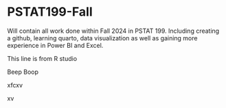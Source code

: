 # PSTAT199-Fall
Will contain all work done within Fall 2024 in PSTAT 199. Including creating a github, learning quarto, data visualization as well as gaining more experience in Power BI and Excel. 


This line is from R studio

Beep Boop


xfcxv

xv